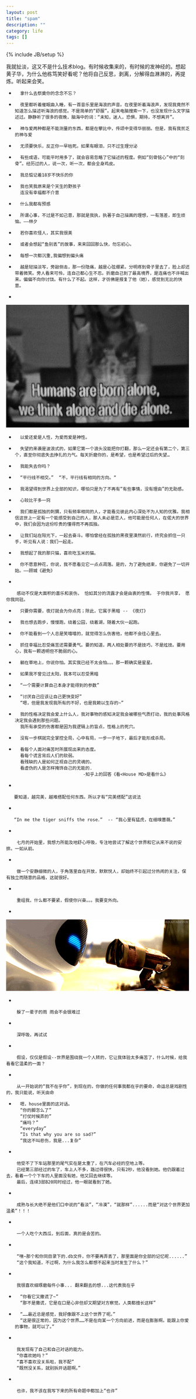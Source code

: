 ```yaml
---
layout: post
title: "spam"
description: ""
category: life
tags: []
---
```

{% include JB/setup %}
  
  我就扯淡，这又不是什么技术blog。有时候收集来的，有时候的发神经的。想起黄子华，为什么他栋笃笑好看呢？他将自己反思，剥离，分解得血淋淋的，再提炼。听起来会笑。   


-       
        拿什么去祭奠你的念念不忘？  
-       
        夜里都听着催眠曲入睡，有一首音乐里是海浪的声音。在夜里听着海浪声，发现我竟然不知道怎么描述听海浪的感觉。不是简单的“舒服”。起来电脑搜索一下，也没发现什么文字描述过。静静听了很多的夜晚，脑海中的词：“未知，迷人，恐惧，期待，不想离开”。
-       
        神与爱两种都是不能测量的东西，都是在攀比中，传颂中变得华丽丽。但是，我有我贫乏的神与爱 
-       
        无须要快乐，反正你一早枯死。如果有眼泪，只不过生理分泌
-       
        有些成语，可能平时用多了，就会容易忽略了它描述的程度。例如“刻骨铭心”中的“刻骨”。经历过的人，说一次，听一次，都会全身鸡皮。
-       
        我总惦记着18岁不快乐的你 

-       
        我也笑我原来是个天生的野孩子    
        连没有幸福都不介意
-       
        什么我都有预感
-       
        所谓心事，不过是不如己意，那就是我执，执著于自己描画的理想，一有落差，即生烦恼。——林夕
-       
        若你喜欢怪人，其实我很美
-       
        或者会想起“鱼别丢”的故事，来来回回那么快，勿忘初心。

-       
        每想一次都沉重,我偏想到偏头痛  
-       
        越是轻描淡写，旁敲侧击，那一份隐痛，越是心弦绷紧。分明疼到骨子里去了，脸上却还带着微笑。旁人看来可怜，连自己都心生不忍。折磨自己到了最高境界，是连痛也不许喊出来。偏偏不向你讨饶。有什么了不起。这样，才彷佛是报复了他（她），感觉到无比的快意。
-  
![1](/image/p1165766770.jpg)

-       
        以爱还爱是人性，为爱而爱是神性。 
        
-       
        失望的来袭是波浪式的，如果它第一个浪头没能把你打翻，那么一定还会有第二个，第三个，直至你彻底失去挣扎的力气。每天折磨你的，是希望，也是希望过后的失望…
-       
        我能失去你吗？
-       
        “平行线不相交。”  “不，平行线有相同的方向。“
-       
        我渴望得到世界上全部的知识，哪怕只是为了不再有“有些事情，没有理由”的无助感。
-       
        心较比干多一窍
-       
        我们都是孤独的刺猬，只有频率相同的人，才能看见彼此内心深处不为人知的优雅。我相信这世上一定有一个能感受到自己的人，那人未必是恋人，他可能是任何人，在偌大的世界中，我们会因为这份珍贵的懂得而不再孤独。
-       
        让我们站在阳光下，一起去奋斗。哪怕曾经在孤独的黑夜里漠然前行，终究会抓住一只手，听见有人说：我们一起走。
-       
        我想起了我的那只猫，喜欢吃玉米的猫。  
-       
        你不愿意种花，你说，我不愿看见它一点点凋落。是的，为了避免结束，你避免了一切开始。——顾城《避免》
-       

        感动不仅是大面积的喜乐和哀伤， 恰如其分的流露才会是由衷的性情。 于你我共享， 愿你我同驻。
-       
        只要你需要，夜灯就会为你点亮；除此，它属于黑暗 -- 《夜灯》
-       
        我也想去跑步，慢慢跑，绕着公园，绕着湖，随着大伙一起跑。
-       
        你不能看到一个人总是笑嘻嘻的，就觉得怎么伤害他，他都不会往心里去。

-       
        抓住幸福比忍受痛苦还需要勇气。要的知道，两人相处要的不是技巧，不是炫技。要用心，我有一颗透明但不脆弱的心。

-       
        躺在草地上，你说你怕。其实我已经不太会怕。。。那一颗确实是星星。
           
-       
        如果我不曾见过太阳，我本可以忍受黑暗   
-    
        “一个需要计算自己本身才能得到的参数”   
        
-  
        “讨厌自己应该让自己更快变好”   
        “嗯，但是我发现我所有的不好，也是我赖以生存的~”   
          
-  
        我的性格决定我会爱上什么人，我对事物的感知决定我会被哪些气质打动，我的处事风格决定我会遇到那些问题。  
        我所有承受的伤害都是因为我逻辑上的盲点，性格上的死穴。  

-  
		没有一步棋就完全掌控全局，心中有局，一步一子地下，最后才能形成杀局。  
		
-    
		看每个人面对痛苦时所展现出来的态度。  
		看每个谎言背后人们的软弱。  
		看残缺的人是如何正视自己的灵魂的。 
		看虚伪的人是怎样掩饰自己的无能的.  
								-知乎上的回答《看<House MD>是看什么》  

-  

       要知道，越完美，越难搭配任何东西。所以才有“完美搭配”这说法     
-  

       “In me the tiger sniffs the rose．”  -- “我心里有猛虎，在细嗅蔷薇。”

-  

        七月的开始里，我想力所能及地舒心呼吸，专注地尝试了解这个世界和它从来不说的安排。一如从前。
 
-  

        做一个安静细微的人，于角落里自在开放，默默悦人，却始终不引起过分热闹的关注，保有独立而随意的品格，这就很好。

-  

        重组我，什么都不要紧，假使你兴奋。。。我要变外向。
         
-  
![1](/image/D2ED6A3B97F6518A1DB55469E9CF079A_500_195.GIF)
 
-  

        躲了一辈子的雨 雨会不会很难过 
-  

        深呼吸，再试试 
-  

        假设，仅仅是假设--世界是围绕我一个人转的，它让我体验太多痛苦了，什么时候，给我看看它温柔的一面？ 
-  

        从一开始说的“我不在乎你”，到现在的，你做的任何事我都在乎的要命，命运总是戏剧性的，我只能说，听天由命 
-  
		嗯，house里面的这对话。  
		“你的脚怎么了”   
		“打仗时候弄的”
		“痛吗？”
		“everyday”
		“Is that why you are so sad?”
		“我这不叫悲伤，我是...复杂” 
-  

        他受不了下车站那里的尾气实在是太重了，在汽车必经的空地上等。  
        已经第三部经过的车了，车上人不多，路过得很快，只有2秒，他没看到她。他仍跟着过去，看着一个个下车的人里面没有她，他又回去继续等。
        最后，连续3部B20同时经过，他一眼就看到了她。
-  

        成熟与长大绝不是他们口中说的“看淡”，“冷漠”，“就那样”......而是“对这个世界更加温柔”！！！ 

-  

        一个人吃个大西瓜，到后面，真的是会苦的。  
-  

        “嘿~那个和你同目录下的.db文件，你不要再弄丢了，那里面是你全部的记忆呢......”   
		“这个我知道，不过啊，为什么我怎么都想不起来当时发生了什么？”   

-  

        我很喜欢细琢磨每件小事... 翻来翻去的想...这代表我在乎
-  
        “你看它又撒谎了~”
        “那不是撒谎，它是在口是心非但却又期望对方察觉。人类都擅长这样”  

-  
        “……最近总是感觉，我好像跟不上这个世界了呢。”
        “这是很正常的，因为这个世界……不是在向某一个方向前进，而是在膨胀啊。能跟上你爱的事物，就可以了。”   


-  

        我发现有了自己和自己对话的能力。
        “你喜欢她吗？”  
        “喜不喜欢没关系啦，我不配”  
        “既然没关系，就别拆开话题啊。”


-  

        也许，我不该在我写下来的所有命题中都加上“也许”  




